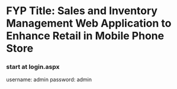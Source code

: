 # FYP Title: Sales and Inventory Management Web Application to Enhance Retail in Mobile Phone Store

### start at login.aspx
username: admin
password: admin
